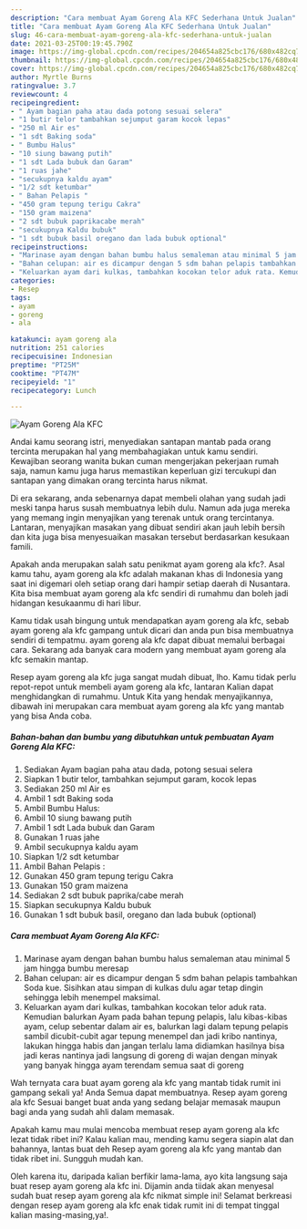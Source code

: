 ```yaml
---
description: "Cara membuat Ayam Goreng Ala KFC Sederhana Untuk Jualan"
title: "Cara membuat Ayam Goreng Ala KFC Sederhana Untuk Jualan"
slug: 46-cara-membuat-ayam-goreng-ala-kfc-sederhana-untuk-jualan
date: 2021-03-25T00:19:45.790Z
image: https://img-global.cpcdn.com/recipes/204654a825cbc176/680x482cq70/ayam-goreng-ala-kfc-foto-resep-utama.jpg
thumbnail: https://img-global.cpcdn.com/recipes/204654a825cbc176/680x482cq70/ayam-goreng-ala-kfc-foto-resep-utama.jpg
cover: https://img-global.cpcdn.com/recipes/204654a825cbc176/680x482cq70/ayam-goreng-ala-kfc-foto-resep-utama.jpg
author: Myrtle Burns
ratingvalue: 3.7
reviewcount: 4
recipeingredient:
- " Ayam bagian paha atau dada potong sesuai selera"
- "1 butir telor tambahkan sejumput garam kocok lepas"
- "250 ml Air es"
- "1 sdt Baking soda"
- " Bumbu Halus"
- "10 siung bawang putih"
- "1 sdt Lada bubuk dan Garam"
- "1 ruas jahe"
- "secukupnya kaldu ayam"
- "1/2 sdt ketumbar"
- " Bahan Pelapis "
- "450 gram tepung terigu Cakra"
- "150 gram maizena"
- "2 sdt bubuk paprikacabe merah"
- "secukupnya Kaldu bubuk"
- "1 sdt bubuk basil oregano dan lada bubuk optional"
recipeinstructions:
- "Marinase ayam dengan bahan bumbu halus semaleman atau minimal 5 jam hingga bumbu meresap"
- "Bahan celupan: air es dicampur dengan 5 sdm bahan pelapis tambahkan Soda kue. Sisihkan atau simpan di kulkas dulu agar tetap dingin sehingga lebih menempel maksimal."
- "Keluarkan ayam dari kulkas, tambahkan kocokan telor aduk rata. Kemudian balurkan Ayam pada bahan tepung pelapis, lalu kibas-kibas ayam, celup sebentar dalam air es, balurkan lagi dalam tepung pelapis sambil dicubit-cubit agar tepung menempel dan jadi kribo nantinya, lakukan hingga habis dan jangan terlalu lama didiamkan hasilnya bisa jadi keras nantinya jadi langsung di goreng di wajan dengan minyak yang banyak hingga ayam terendam semua saat di goreng"
categories:
- Resep
tags:
- ayam
- goreng
- ala

katakunci: ayam goreng ala 
nutrition: 251 calories
recipecuisine: Indonesian
preptime: "PT25M"
cooktime: "PT47M"
recipeyield: "1"
recipecategory: Lunch

---
```



![Ayam Goreng Ala KFC](https://img-global.cpcdn.com/recipes/204654a825cbc176/680x482cq70/ayam-goreng-ala-kfc-foto-resep-utama.jpg)

Andai kamu seorang istri, menyediakan santapan mantab pada orang tercinta merupakan hal yang membahagiakan untuk kamu sendiri. Kewajiban seorang  wanita bukan cuman mengerjakan pekerjaan rumah saja, namun kamu juga harus memastikan keperluan gizi tercukupi dan santapan yang dimakan orang tercinta harus nikmat.

Di era  sekarang, anda sebenarnya dapat membeli olahan yang sudah jadi meski tanpa harus susah membuatnya lebih dulu. Namun ada juga mereka yang memang ingin menyajikan yang terenak untuk orang tercintanya. Lantaran, menyajikan masakan yang dibuat sendiri akan jauh lebih bersih dan kita juga bisa menyesuaikan masakan tersebut berdasarkan kesukaan famili. 



Apakah anda merupakan salah satu penikmat ayam goreng ala kfc?. Asal kamu tahu, ayam goreng ala kfc adalah makanan khas di Indonesia yang saat ini digemari oleh setiap orang dari hampir setiap daerah di Nusantara. Kita bisa membuat ayam goreng ala kfc sendiri di rumahmu dan boleh jadi hidangan kesukaanmu di hari libur.

Kamu tidak usah bingung untuk mendapatkan ayam goreng ala kfc, sebab ayam goreng ala kfc gampang untuk dicari dan anda pun bisa membuatnya sendiri di tempatmu. ayam goreng ala kfc dapat dibuat memalui berbagai cara. Sekarang ada banyak cara modern yang membuat ayam goreng ala kfc semakin mantap.

Resep ayam goreng ala kfc juga sangat mudah dibuat, lho. Kamu tidak perlu repot-repot untuk membeli ayam goreng ala kfc, lantaran Kalian dapat menghidangkan di rumahmu. Untuk Kita yang hendak menyajikannya, dibawah ini merupakan cara membuat ayam goreng ala kfc yang mantab yang bisa Anda coba.

<!--inarticleads1-->

##### Bahan-bahan dan bumbu yang dibutuhkan untuk pembuatan Ayam Goreng Ala KFC:

1. Sediakan  Ayam bagian paha atau dada, potong sesuai selera
1. Siapkan 1 butir telor, tambahkan sejumput garam, kocok lepas
1. Sediakan 250 ml Air es
1. Ambil 1 sdt Baking soda
1. Ambil  Bumbu Halus:
1. Ambil 10 siung bawang putih
1. Ambil 1 sdt Lada bubuk dan Garam
1. Gunakan 1 ruas jahe
1. Ambil secukupnya kaldu ayam
1. Siapkan 1/2 sdt ketumbar
1. Ambil  Bahan Pelapis :
1. Gunakan 450 gram tepung terigu Cakra
1. Gunakan 150 gram maizena
1. Sediakan 2 sdt bubuk paprika/cabe merah
1. Siapkan secukupnya Kaldu bubuk
1. Gunakan 1 sdt bubuk basil, oregano dan lada bubuk (optional)




<!--inarticleads2-->

##### Cara membuat Ayam Goreng Ala KFC:

1. Marinase ayam dengan bahan bumbu halus semaleman atau minimal 5 jam hingga bumbu meresap
1. Bahan celupan: air es dicampur dengan 5 sdm bahan pelapis tambahkan Soda kue. Sisihkan atau simpan di kulkas dulu agar tetap dingin sehingga lebih menempel maksimal.
1. Keluarkan ayam dari kulkas, tambahkan kocokan telor aduk rata. Kemudian balurkan Ayam pada bahan tepung pelapis, lalu kibas-kibas ayam, celup sebentar dalam air es, balurkan lagi dalam tepung pelapis sambil dicubit-cubit agar tepung menempel dan jadi kribo nantinya, lakukan hingga habis dan jangan terlalu lama didiamkan hasilnya bisa jadi keras nantinya jadi langsung di goreng di wajan dengan minyak yang banyak hingga ayam terendam semua saat di goreng




Wah ternyata cara buat ayam goreng ala kfc yang mantab tidak rumit ini gampang sekali ya! Anda Semua dapat membuatnya. Resep ayam goreng ala kfc Sesuai banget buat anda yang sedang belajar memasak maupun bagi anda yang sudah ahli dalam memasak.

Apakah kamu mau mulai mencoba membuat resep ayam goreng ala kfc lezat tidak ribet ini? Kalau kalian mau, mending kamu segera siapin alat dan bahannya, lantas buat deh Resep ayam goreng ala kfc yang mantab dan tidak ribet ini. Sungguh mudah kan. 

Oleh karena itu, daripada kalian berfikir lama-lama, ayo kita langsung saja buat resep ayam goreng ala kfc ini. Dijamin anda tiidak akan menyesal sudah buat resep ayam goreng ala kfc nikmat simple ini! Selamat berkreasi dengan resep ayam goreng ala kfc enak tidak rumit ini di tempat tinggal kalian masing-masing,ya!.

